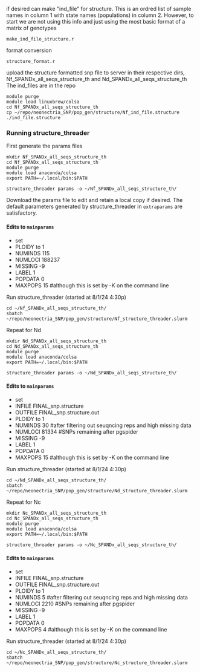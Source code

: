 if desired can make "ind_file" for structure. This is an ordred list of sample names in column 1 with state names (populations) in column 2.
 However, to start we are not using this info and just using the most basic format of a matrix of genotypes
```
make_ind_file_structure.r
```
format conversion
```
structure_format.r
```
upload the structure formatted snp file to server in their respective dirs, Nf_SPANDx_all_seqs_structure_th and Nd_SPANDx_all_seqs_structure_th
 The ind_files are in the repo
```
module purge
module load linuxbrew/colsa
cd Nf_SPANDx_all_seqs_structure_th
cp ~/repo/neonectria_SNP/pop_gen/structure/Nf_ind_file.structure ./ind_file.structure
```

### Running structure_threader
First generate the params files
```
mkdir Nf_SPANDx_all_seqs_structure_th
cd Nf_SPANDx_all_seqs_structure_th
module purge
module load anaconda/colsa
export PATH=~/.local/bin:$PATH

structure_threader params -o ~/Nf_SPANDx_all_seqs_structure_th/
```
Download the params file to edit and retain a local copy if desired. The default parameters generated by structure_threader in `extraparams` are satisfactory.
#### Edits to `mainparams`
- set
- PLOIDY to 1
- NUMINDS 115 
- NUMLOCI 188237 
- MISSING -9
- LABEL 1
- POPDATA 0
- MAXPOPS 15 #although this is set by -K on the command line

Run structure_threader (started at 8/1/24 4:30p)
```
cd ~/Nf_SPANDx_all_seqs_structure_th/
sbatch ~/repo/neonectria_SNP/pop_gen/structure/Nf_structure_threader.slurm 
```

Repeat for Nd
```
mkdir Nd_SPANDx_all_seqs_structure_th
cd Nd_SPANDx_all_seqs_structure_th
module purge
module load anaconda/colsa
export PATH=~/.local/bin:$PATH

structure_threader params -o ~/Nd_SPANDx_all_seqs_structure_th/
```
#### Edits to `mainparams`
- set
- INFILE FINAL_snp.structure
- OUTFILE  FINAL_snp.structure.out
- PLOIDY to 1
- NUMINDS 30 #after filtering out seuqncing reps and high missing data
- NUMLOCI 81334 #SNPs remaining after pgspider
- MISSING -9
- LABEL 1
- POPDATA 0
- MAXPOPS 15 #although this is set by -K on the command line

Run structure_threader (started at 8/1/24 4:30p)
```
cd ~/Nd_SPANDx_all_seqs_structure_th/
sbatch ~/repo/neonectria_SNP/pop_gen/structure/Nd_structure_threader.slurm 
```

Repeat for Nc
```
mkdir Nc_SPANDx_all_seqs_structure_th
cd Nc_SPANDx_all_seqs_structure_th
module purge
module load anaconda/colsa
export PATH=~/.local/bin:$PATH

structure_threader params -o ~/Nc_SPANDx_all_seqs_structure_th/
```
#### Edits to `mainparams`
- set
- INFILE FINAL_snp.structure
- OUTFILE  FINAL_snp.structure.out
- PLOIDY to 1
- NUMINDS 5 #after filtering out seuqncing reps and high missing data
- NUMLOCI 2210 #SNPs remaining after pgspider
- MISSING -9
- LABEL 1
- POPDATA 0
- MAXPOPS 4 #although this is set by -K on the command line

Run structure_threader (started at 8/1/24 4:30p)
```
cd ~/Nc_SPANDx_all_seqs_structure_th/
sbatch ~/repo/neonectria_SNP/pop_gen/structure/Nc_structure_threader.slurm 
```

